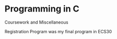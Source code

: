 # Programming in C

Coursework and Miscellaneous

Registration Program was my final program in ECS30

